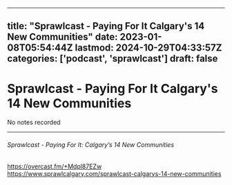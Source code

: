 
---
title: "Sprawlcast - Paying For It Calgary's 14 New Communities"
date: 2023-01-08T05:54:44Z
lastmod: 2024-10-29T04:33:57Z
categories: ['podcast', 'sprawlcast']
draft: false
---


# Sprawlcast - Paying For It Calgary's 14 New Communities

No notes recorded

- - -
###### Sprawlcast - Paying For It: Calgary’s 14 New Communities

https://overcast.fm/+Mdpl87EZw  
https://www.sprawlcalgary.com/sprawlcast-calgarys-14-new-communities

<!-- #public #podcast #sprawlcast -->

<!-- {BearID:04B8E148-279E-43DD-89E1-9F0375410B31-28016-00002D97E6316C9A} -->
